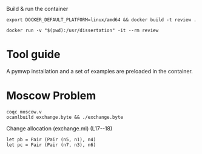 Build & run the container

    export DOCKER_DEFAULT_PLATFORM=linux/amd64 && docker build -t review .
    
    docker run -v "$(pwd):/usr/dissertation" -it --rm review


# Tool guide

A pymwp installation and a set of examples are preloaded in the container.


# Moscow Problem

    coqc moscow.v
    ocamlbuild exchange.byte && ./exchange.byte

Change allocation (exchange.ml) (L17--18)
    
    let pb = Pair (Pair (n5, n1), n4)
    let pc = Pair (Pair (n7, n3), n6)
    

